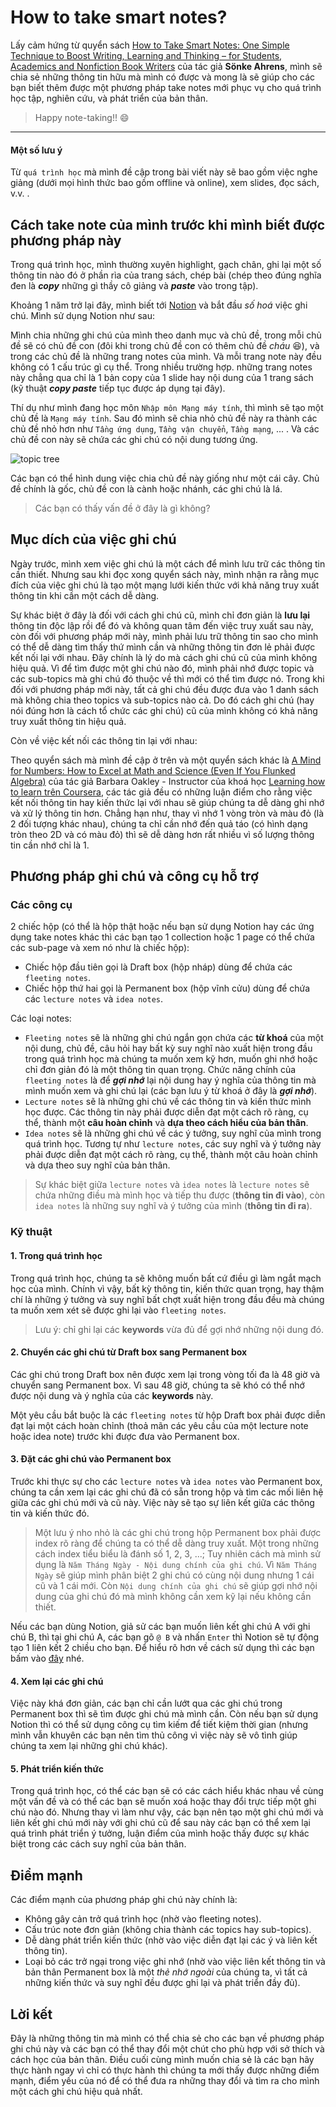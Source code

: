 # How to take smart notes?

Lấy cảm hứng từ quyển sách [How to Take Smart Notes: One Simple Technique to Boost Writing, Learning and Thinking – for Students, Academics and Nonfiction Book Writers](https://www.amazon.com/How-Take-Smart-Notes-Nonfiction-ebook/dp/B06WVYW33Y/ref=sr_1_1?crid=LZQ0IFKKEBFZ&dchild=1&keywords=how+to+take+smart+notes&qid=1611304777&sprefix=how+to+take+s%2Caps%2C412&sr=8-1) của tác giả **Sönke Ahrens**,
mình sẽ chia sẻ những thông tin hữu mà mình có được và mong là sẽ giúp cho các bạn biết thêm được một phương pháp take notes mới phục vụ cho quá trình học tập, nghiên cứu, và phát triển của bản thân.
> Happy note-taking!! :smile:

___
#### Một số lưu ý
Từ `quá trình học` mà mình đề cập trong bài viết này sẽ bao gồm việc nghe giảng (dưới mọi hình thức bao gồm offline và online), xem slides, đọc sách, v.v. .

## Cách take note của mình trước khi mình biết được phương pháp này
Trong quá trình học, mình thường xuyên highlight, gạch chân, ghi lại một số thông tin nào đó ở phần rìa của trang sách, chép bài (chép theo đúng nghĩa đen là ***copy*** những gì thầy cô giảng và ***paste*** vào trong tập).

Khoảng 1 năm trở lại đây, mình biết tới [Notion](https://www.notion.so/) và bắt đầu *số hoá* việc ghi chú. Mình sử dụng Notion như sau:

Mình chia những ghi chú của mình theo danh mục và chủ đề, trong mỗi chủ đề sẽ có chủ đề con (đôi khi trong chủ đề con có thêm chủ đề *cháu* :laughing:), và trong các chủ đề là những trang notes của mình. Và mỗi trang note này đều không có 1 cấu trúc gì cụ thể. Trong nhiều trường hợp. những trang notes này chẳng qua chỉ là 1 bản copy của 1 slide hay nội dung của 1 trang sách (kỹ thuật ***copy paste*** tiếp tục được áp dụng tại đây).

Thí dụ như mình đang học môn `Nhập môn Mạng máy tính`, thì mình sẽ tạo một chủ đề là `Mạng máy tính`. Sau đó mình sẽ chia nhỏ chủ đề này ra thành các chủ đề nhỏ hơn như `Tầng ứng dụng`, `Tầng vận chuyển`, `Tầng mạng`, ... . Và các chủ đề con này sẽ chứa các ghi chú có nội dung tương ứng.

![topic tree](https://cdn.shopify.com/s/files/1/1438/7872/products/topic-tree-cover_grande.jpg?v=1477857286 "")

Các bạn có thể hình dung việc chia chủ đề này giống như một cái cây. Chủ đề chính là gốc, chủ đề con là cành hoặc nhánh, các ghi chú là lá.

> Các bạn có thấy vấn đề ở đây là gì không?

## Mục dích của việc ghi chú
Ngày trước, mình xem việc ghi chú là một cách để mình lưu trữ các thông tin cần thiết.
Nhưng sau khi đọc xong quyển sách này, mình nhận ra rằng mục đích của việc ghi chú là tạo một mạng lưới kiến thức với khả năng truy xuất thông tin khi cần một cách dễ dàng.

Sự khác biệt ở đây là đối với cách ghi chú cũ, mình chỉ đơn giản là **lưu lại** thông tin độc lập rồi để đó và không quan tâm đến việc truy xuất sau này, còn đối với phương pháp mới này, mình phải lưu trữ thông tin sao cho mình có thể dễ dàng tìm thấy thứ mình cần và những thông tin đơn lẻ phải được kết nối lại với nhau.
Đây chính là lý do mà cách ghi chú cũ của mình không hiệu quả. Vì để  tìm được một ghi chú nào đó, mình phải nhớ được topic và các sub-topics mà ghi chú đó thuộc về thì mới có thể tìm được nó. Trong khi đối với phương pháp mới này, tất cả ghi chú đều được đưa vào 1 danh sách mà không chia theo topics và sub-topics nào cả. Do đó cách ghi chú (hay nói đúng hơn là cách tổ chức các ghi chú) cũ của mình không có khả năng truy xuất thông tin hiệu quả.

Còn về việc kết nối các thông tin lại với nhau:

Theo quyển sách mà mình đề cập ở trên và một quyển sách khác là [A Mind for Numbers: How to Excel at Math and Science (Even If You Flunked Algebra)](https://www.amazon.com/Mind-Numbers-Science-Flunked-Algebra/dp/039916524X/ref=sr_1_1?crid=2DOQO4Q0WNG3M&dchild=1&keywords=a+mind+for+numbers&qid=1611374045&sprefix=a+mind+%2Caps%2C414&sr=8-1) của tác giả Barbara Oakley - Instructor của khoá học [Learning how to learn trên Coursera](https://www.coursera.org/learn/learning-how-to-learn), các tác giả đều có những luận điểm cho rằng việc kết nối thông tin hay kiến thức lại với nhau sẽ giúp chúng ta dễ dàng ghi nhớ và xử lý thông tin hơn. Chẳng hạn như, thay vì nhớ 1 vòng tròn và màu đỏ (là 2 đối tượng khác nhau), chúng ta chỉ cần nhớ đến quả táo (có hình dạng tròn theo 2D và có màu đỏ) thì sẽ dễ dàng hơn rất nhiều vì số lượng thông tin cần nhớ chỉ là 1.

## Phương pháp ghi chú và công cụ hỗ trợ
### Các công cụ
2 chiếc hộp (có thể là hộp thật hoặc nếu bạn sử dụng Notion hay các ứng dụng take notes khác thì các bạn tạo 1 collection hoặc 1 page có thể chứa các sub-page và xem nó như là chiếc hộp):
- Chiếc hộp đầu tiên gọi là Draft box (hộp nháp) dùng để chứa các `fleeting notes`.
- Chiếc hộp thứ hai gọi là Permanent box (hộp vĩnh cửu) dùng để chứa các `lecture notes` và `idea notes`.

Các loại notes:
- `Fleeting notes` sẽ là những ghi chú ngắn gọn chứa các **từ khoá** của một nội dung, chủ đề, câu hỏi hay bất kỳ suy nghĩ nào xuất hiện trong đầu trong quá trình học mà chúng ta muốn xem kỹ hơn, muốn ghi nhớ hoặc chỉ đơn giản đó là một thông tin quan trọng. Chức năng chính của `fleeting notes` là để ***gợi nhớ*** lại nội dung hay ý nghĩa của thông tin mà mình muốn xem và ghi chú lại (các bạn lưu ý từ khoá ở đây là ***gợi nhớ***).
- `Lecture notes` sẽ là những ghi chú về các thông tin và kiến thức mình học được. Các thông tin này phải được diễn đạt một cách rõ ràng, cụ thể, thành một **câu hoàn chỉnh** và **dựa theo cách hiểu của bản thân**.
- `Idea notes` sẽ là những ghi chú về các ý tưởng, suy nghĩ của mình trong quá trình học. Tương tự như `lecture notes`, các suy nghĩ và ý tưởng này phải được diễn đạt một cách rõ ràng, cụ thể, thành một câu hoàn chỉnh và dựa theo suy nghĩ của bản thân.

> Sự khác biệt giữa `lecture notes` và `idea notes` là `lecture notes` sẽ chứa những điều mà mình học và tiếp thu được (**thông tin đi vào**), còn `idea notes` là những suy nghĩ và ý tưởng của mình (**thông tin đi ra**).

### Kỹ thuật
#### 1. Trong quá trình học
Trong quá trình học, chúng ta sẽ không muốn bất cứ điều gì làm ngắt mạch học của mình. Chính vì vậy, bất kỳ thông tin, kiến thức quan trọng, hay thậm chí là những ý tưởng và suy nghĩ bất chợt xuất hiện trong đầu đều mà chúng ta muốn xem xét sẽ được ghi lại vào `fleeting notes`.
> Lưu ý: chỉ ghi lại các **keywords** vừa đủ để gợi nhớ những nội dung đó.

#### 2. Chuyển các ghi chú từ Draft box sang Permanent box
Các ghi chú trong Draft box nên được xem lại trong vòng tối đa là 48 giờ và chuyển sang Permanent box. Vì sau 48 giờ, chúng ta sẽ khó có thể nhớ được nội dung và ý nghĩa của các **keywords** này.

Một yêu cầu bắt buộc là các `fleeting notes` từ hộp Draft box phải được diễn đạt lại một cách hoàn chỉnh (thoả mãn các yêu cầu của một lecture note hoặc idea note) trước khi được đưa vào Permanent box.

#### 3. Đặt các ghi chú vào Permanent box
Trước khi thực sự cho các `lecture notes` và `idea notes` vào Permanent box, chúng ta cần xem lại các ghi chú đã có sẵn trong hộp và tìm các mối liên hệ giữa các ghi chú mới và cũ này. Việc này sẽ tạo sự liên kết giữa các thông tin và kiến thức đó.

> Một lưu ý nho nhỏ là các ghi chú trong hộp Permanent box phải được index rõ ràng để chúng ta có thể dễ dàng truy xuất. Một trong những cách index tiểu biểu là đánh số 1, 2, 3, ...; Tuy nhiên cách mà mình sử dụng là `Năm Tháng Ngày - Nội dung chính của ghi chú`. Vì `Năm Tháng Ngày` sẽ giúp mình phân biệt 2 ghi chú có cùng nội dung nhưng 1 cái cũ và 1 cái mới. Còn `Nội dung chính của ghi chú` sẽ giúp gợi nhớ nội dung của ghi chú đó mà mình không cần xem kỹ lại nếu không cần thiết.

Nếu các bạn dùng Notion, giả sử các bạn muốn liên kết ghi chú A với ghi chú B, thì tại ghi chú A, các bạn gõ `@ B` và nhấn `Enter` thì Notion sẽ tự động tạo 1 liên kết 2 chiều cho bạn. Để hiểu rõ hơn về cách sử dụng thì các bạn bấm vào [đây](https://www.notion.so/guides) nhé.

#### 4. Xem lại các ghi chú
Việc này khá đơn giản, các bạn chỉ cần lướt qua các ghi chú trong Permanent box thì sẽ tìm được ghi chú mà mình cần. Còn nếu bạn sử dụng Notion thì có thể sử dụng công cụ tìm kiếm để tiết kiệm thời gian (nhưng mình vẫn khuyên các bạn nên tìm thủ công vì việc này sẽ vô tình giúp chúng ta xem lại những ghi chú khác).

#### 5. Phát triển kiến thức
Trong quá trình học, có thể các bạn sẽ có các cách hiểu khác nhau về cùng một vấn đề và có thể các bạn sẽ muốn xoá hoặc thay đổi trực tiếp một ghi chú nào đó. Nhưng thay vì làm như vậy, các bạn nên tạo một ghi chú mới và liên kết ghi chú mới này với ghi chú cũ để sau này các bạn có thể xem lại quá trình phát triển ý tưởng, luận điểm của mình hoặc thấy được sự khác biệt trong các cách suy nghĩ của bản thân.

## Điểm mạnh
Các điểm mạnh của phương pháp ghi chú này chính là:
- Không gây cản trở quá trình học (nhờ vào fleeting notes).
- Cấu trúc note đơn giản (không chia thành các topics hay sub-topics).
- Dễ dàng phát triển kiến thức (nhờ vào việc diễn đạt lại các ý và liên kết thông tin).
- Loại bỏ các trở ngại trong việc ghi nhớ (nhờ vào việc liên kết thông tin và bản thân Permanent box là một *thẻ nhớ ngoài* của chúng ta, vì tất cả những kiến thức và suy nghĩ đều được ghi lại và phát triển đầy đủ).

## Lời kết
Đây là những thông tin mà mình có thể chia sẻ cho các bạn về phương pháp ghi chú này và các bạn có thể thay đổi một chút cho phù hợp với sở thích và cách học của bản thân. Điều cuối cùng mình muốn chia sẻ là các bạn hãy thực hành ngay vì chỉ có thực hành thì chúng ta mới thấy được những điểm mạnh, điểm yếu của nó để có thể đưa ra những thay đổi và tìm ra cho mình một cách ghi chú hiệu quả nhất.
